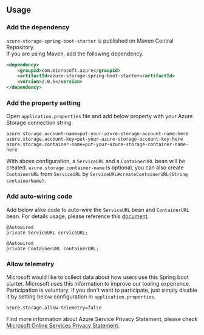 ## Usage

### Add the dependency

`azure-storage-spring-boot-starter` is published on Maven Central Repository.  
If you are using Maven, add the following dependency.  

```xml
<dependency>
    <groupId>com.microsoft.azure</groupId>
    <artifactId>azure-storage-spring-boot-starter</artifactId>
    <version>2.0.5</version>
</dependency>
```

### Add the property setting

Open `application.properties` file and add below property with your Azure Storage connection string.

```
azure.storage.account-name=put-your-azure-storage-account-name-here
azure.storage.account-key=put-your-azure-storage-account-key-here
azure.storage.container-name=put-your-azure-storage-container-name-here
```

With above configuration, a `ServiceURL` and a `ContainerURL` bean will be created.
`azure.storage.container-name` is optional, you can also create `ContainerURL` from `ServiceURL` by `ServiceURL#createContainerURL(String containerName)`.

### Add auto-wiring code

Add below alike code to auto-wire the `ServiceURL` bean and `ContainerURL` bean. For details usage, please reference this [document](https://docs.microsoft.com/en-us/azure/storage/blobs/storage-quickstart-blobs-java-v10#upload-blobs-to-the-container).

```
@Autowired
private ServiceURL serviceURL;

@Autowired
private ContainerURL containerURL;
```

### Allow telemetry
Microsoft would like to collect data about how users use this Spring boot starter. Microsoft uses this information to improve our tooling experience. Participation is voluntary. If you don't want to participate, just simply disable it by setting below configuration in `application.properties`.
```
azure.storage.allow-telemetry=false
```
Find more information about Azure Service Privacy Statement, please check [Microsoft Online Services Privacy Statement](https://www.microsoft.com/en-us/privacystatement/OnlineServices/Default.aspx). 

